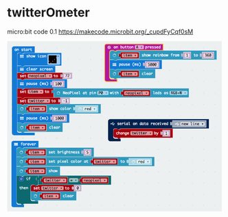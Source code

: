 # twitterOmeter

micro:bit code 0.1 
https://makecode.microbit.org/_cupdFyCqf0sM

<img src="https://github.com/larsgimse/twitterOmeter/blob/master/twitterOmeter_microbit_0_1.png" width=500>

